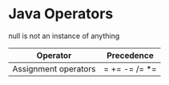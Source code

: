 
# Java Operators

null is not an instance of anything

| Operator | Precedence |
| --------- | ---------- |
| Assignment operators | = += -= /= *= |
